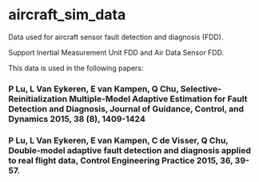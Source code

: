 # aircraft_sim_data

Data used for aircraft sensor fault detection and diagnosis (FDD).

Support Inertial Measurement Unit FDD and Air Data Sensor FDD.

This data is used in the following papers:

### P Lu, L Van Eykeren, E van Kampen, Q Chu, Selective-Reinitialization Multiple-Model Adaptive Estimation for Fault Detection and Diagnosis, Journal of Guidance, Control, and Dynamics 2015, 38 (8), 1409-1424

### P Lu, L Van Eykeren, E van Kampen, C de Visser, Q Chu, Double-model adaptive fault detection and diagnosis applied to real flight data, Control Engineering Practice 2015, 36, 39-57.
